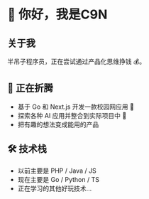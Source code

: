 # 👋 你好，我是C9N

## 关于我
半吊子程序员，正在尝试通过产品化思维挣钱 💰。

## 🔭 正在折腾
* 基于 Go 和 Next.js 开发一款校园网应用 🏫
* 探索各种 AI 应用并整合到实际项目中 🤖
* 把有趣的想法变成能用的产品

## 🛠️ 技术栈
* 以前主要是 PHP / Java / JS
* 现在主要是 Go / Python / TS
* 正在学习的其他好玩技术...
